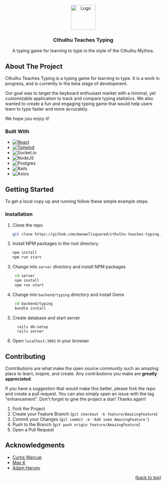 
<!-- PROJECT LOGO -->
<br />
<div align="center">
  <a href="https://github.com/maxwellsquared/cthulhu-teaches-typing">
    <img src="./public/images/cthulhu.png" alt="Logo" width="80" height="80">
  </a>

<h3 align="center">Cthulhu Teaches Typing</h3>

  <p align="center">
    A typing game for learning to type in the style of the Cthulhu Mythos.
    <br />
  </p>
</div>
</details>


## About The Project


Cthulhu Teaches Typing is a typing game for learning to type. It is a work in progress, and is currently in the beta stage of development.

Our goal was to target the keyboard enthusiast market with a minimal, yet customizable application to track and compare typing statistics. We also wanted to create a fun and engaging typing game that would help users learn to type faster and more accurately.

We hope you enjoy it! 

### Built With

* [![React][React.js]][React-url]
* [![Tailwind][Tailwind.dev]][Tailwind-url]
* ![Socket.io](https://img.shields.io/badge/Socket.io-black?style=for-the-badge&logo=socket.io&badgeColor=010101)
* ![NodeJS](https://img.shields.io/badge/node.js-6DA55F?style=for-the-badge&logo=node.js&logoColor=white)
* ![Postgres](https://img.shields.io/badge/postgres-%23316192.svg?style=for-the-badge&logo=postgresql&logoColor=white)
* ![Rails](https://img.shields.io/badge/rails-%23CC0000.svg?style=for-the-badge&logo=ruby-on-rails&logoColor=white)
* ![Axios](https://img.shields.io/static/v1?style=for-the-badge&message=Axios&color=5A29E4&logo=Axios&logoColor=FFFFFF&label=)



## Getting Started

To get a local copy up and running follow these simple example steps.

### Installation

1. Clone the repo
   ```sh
   git clone https://github.com/maxwellsquared/cthulhu-teaches-typing.git
   ```
2. Install NPM packages in the root directory
   ```sh
   npm install
   npm run start
   ```
3. Change into `server` directory and install NPM packages
   ```sh
    cd server
    npm install
    npm run start
    ```
5. Change into `backend/typing` directory and install Gems
   ```sh
    cd backend/typing
    bundle install
    ```
6. Create database and start server
    ```sh
      rails db:setup
      rails server
    ```
7. Open `localhost:3001` in your browser
## Contributing

Contributions are what make the open source community such an amazing place to learn, inspire, and create. Any contributions you make are **greatly appreciated**.

If you have a suggestion that would make this better, please fork the repo and create a pull request. You can also simply open an issue with the tag "enhancement".
Don't forget to give the project a star! Thanks again!

1. Fork the Project
2. Create your Feature Branch (`git checkout -b feature/AmazingFeature`)
3. Commit your Changes (`git commit -m 'Add some AmazingFeature'`)
4. Push to the Branch (`git push origin feature/AmazingFeature`)
5. Open a Pull Request


## Acknowledgments

* [Curtis Warcup](https://github.com/Cwarcup)
* [Max K](https://github.com/maxwellsquared)
* [Adam Harvey](https://github.com/adamgrharvey)

<p align="right">(<a href="#readme-top">back to top</a>)</p>



<!-- MARKDOWN LINKS & IMAGES -->
[product-screenshot]: images/screenshot.png
[React.js]: https://img.shields.io/badge/React-20232A?style=for-the-badge&logo=react&logoColor=61DAFB
[React-url]: https://reactjs.org/
[Tailwind.dev]: https://img.shields.io/badge/tailwindcss-%2338B2AC.svg?style=for-the-badge&logo=tailwind-css&logoColor=white
[Tailwind-url]: https://Tailwindcss.com/





